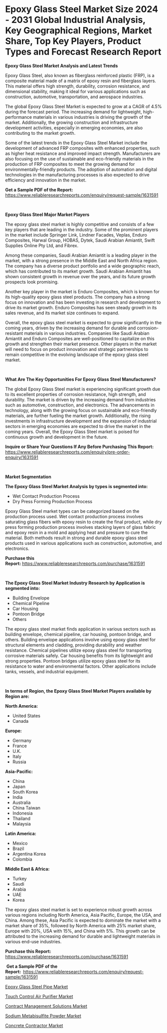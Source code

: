 <p><h1>Epoxy Glass Steel Market Size 2024 - 2031 Global Industrial Analysis, Key Geographical Regions, Market Share, Top Key Players, Product Types and Forecast Research Report</h1></p><p><strong>Epoxy Glass Steel Market Analysis and Latest Trends</strong></p>
<p><p>Epoxy Glass Steel, also known as fiberglass reinforced plastic (FRP), is a composite material made of a matrix of epoxy resin and fiberglass layers. This material offers high strength, durability, corrosion resistance, and dimensional stability, making it ideal for various applications such as construction, automotive, transportation, and aerospace industries.</p><p>The global Epoxy Glass Steel Market is expected to grow at a CAGR of 4.5% during the forecast period. The increasing demand for lightweight, high-performance materials in various industries is driving the growth of the market. Additionally, the growing construction and infrastructure development activities, especially in emerging economies, are also contributing to the market growth.</p><p>Some of the latest trends in the Epoxy Glass Steel Market include the development of advanced FRP composites with enhanced properties, such as higher heat resistance and improved impact strength. Manufacturers are also focusing on the use of sustainable and eco-friendly materials in the production of FRP composites to meet the growing demand for environmentally-friendly products. The adoption of automation and digital technologies in the manufacturing processes is also expected to drive efficiency and innovation in the market.</p></p>
<p><strong>Get a Sample PDF of the Report:&nbsp;</strong> <a href="https://www.reliableresearchreports.com/enquiry/request-sample/1631591">https://www.reliableresearchreports.com/enquiry/request-sample/1631591</a></p>
<p>&nbsp;</p>
<p><strong>Epoxy Glass Steel Major Market Players</strong></p>
<p><p>The epoxy glass steel market is highly competitive and consists of a few key players that are leading in the industry. Some of the prominent players in the market include Springer Link, Lindner Facades, Veplas, Enduro Composites, Harwal Group, HOBAS, Dytek, Saudi Arabian Amiantit, Swift Supplies Online Pty Ltd, and Fibrex.</p><p>Among these companies, Saudi Arabian Amiantit is a leading player in the market, with a strong presence in the Middle East and North Africa region. The company has a diverse product portfolio and a wide geographic reach, which has contributed to its market growth. Saudi Arabian Amiantit has shown consistent growth in revenue over the years, and its future growth prospects look promising.</p><p>Another key player in the market is Enduro Composites, which is known for its high-quality epoxy glass steel products. The company has a strong focus on innovation and has been investing in research and development to drive its market growth. Enduro Composites has seen steady growth in its sales revenue, and its market size continues to expand.</p><p>Overall, the epoxy glass steel market is expected to grow significantly in the coming years, driven by the increasing demand for durable and corrosion-resistant materials in various industries. Companies like Saudi Arabian Amiantit and Enduro Composites are well-positioned to capitalize on this growth and strengthen their market presence. Other players in the market will need to focus on product innovation and strategic partnerships to remain competitive in the evolving landscape of the epoxy glass steel market.</p></p>
<p>&nbsp;</p>
<p><strong>What Are The Key Opportunities For Epoxy Glass Steel Manufacturers?</strong></p>
<p><p>The global Epoxy Glass Steel market is experiencing significant growth due to its excellent properties of corrosion resistance, high strength, and durability. The market is driven by the increasing demand from industries such as automotive, construction, and electronics. The advancements in technology, along with the growing focus on sustainable and eco-friendly materials, are further fueling the market growth. Additionally, the rising investments in infrastructure development and the expansion of industrial sectors in emerging economies are expected to drive the market in the coming years. Overall, the Epoxy Glass Steel market is poised for continuous growth and development in the future.</p></p>
<p><strong>Inquire or Share Your Questions If Any Before Purchasing This Report:</strong> <a href="https://www.reliableresearchreports.com/enquiry/pre-order-enquiry/1631591">https://www.reliableresearchreports.com/enquiry/pre-order-enquiry/1631591</a></p>
<p>&nbsp;</p>
<p><strong>Market Segmentation</strong></p>
<p><strong>The Epoxy Glass Steel Market Analysis by types is segmented into:</strong></p>
<p><ul><li>Wet Contact Production Process</li><li>Dry Press Forming Production Process</li></ul></p>
<p><p>Epoxy Glass Steel market types can be categorized based on the production process used. Wet contact production process involves saturating glass fibers with epoxy resin to create the final product, while dry press forming production process involves stacking layers of glass fabric and epoxy resin in a mold and applying heat and pressure to cure the material. Both methods result in strong and durable epoxy glass steel products used in various applications such as construction, automotive, and electronics.</p></p>
<p><strong>Purchase this Report:&nbsp;</strong><a href="https://www.reliableresearchreports.com/purchase/1631591">https://www.reliableresearchreports.com/purchase/1631591</a></p>
<p>&nbsp;</p>
<p><strong>The Epoxy Glass Steel Market Industry Research by Application is segmented into:</strong></p>
<p><ul><li>Building Envelope</li><li>Chemical Pipeline</li><li>Car Housing</li><li>Pontoon Bridge</li><li>Others</li></ul></p>
<p><p>The epoxy glass steel market finds application in various sectors such as building envelope, chemical pipeline, car housing, pontoon bridge, and others. Building envelope applications involve using epoxy glass steel for structural elements and cladding, providing durability and weather resistance. Chemical pipelines utilize epoxy glass steel for transporting corrosive materials safely. Car housing benefits from its lightweight and strong properties. Pontoon bridges utilize epoxy glass steel for its resistance to water and environmental factors. Other applications include tanks, vessels, and industrial equipment.</p></p>
<p>&nbsp;</p>
<p><strong>In terms of Region, the Epoxy Glass Steel Market Players available by Region are:</strong></p>
<p>
    <p> <strong> North America: </strong>
        <ul>
            <li>United States</li>
            <li>Canada</li>
        </ul>
        </p> 
    <p> <strong> Europe: </strong>
        <ul>
            <li>Germany</li>
            <li>France</li>
            <li>U.K.</li>
            <li>Italy</li>
            <li>Russia</li>
        </ul>
        </p> 
    <p> <strong> Asia-Pacific: </strong>
        <ul>
            <li>China</li>
            <li>Japan</li>
            <li>South Korea</li>
            <li>India</li>
            <li>Australia</li>
            <li>China Taiwan</li>
            <li>Indonesia</li>
            <li>Thailand</li>
            <li>Malaysia</li>
        </ul>
        </p> 
    <p> <strong> Latin America: </strong>
        <ul>
            <li>Mexico</li>
            <li>Brazil</li>
            <li>Argentina Korea</li>
            <li>Colombia</li>
        </ul>
        </p> 
    <p> <strong> Middle East & Africa: </strong>
        <ul>
            <li>Turkey</li>
            <li>Saudi</li>
            <li>Arabia</li>
            <li>UAE</li>
            <li>Korea</li>
        </ul>
    </p>
    </p>
<p><p>The epoxy glass steel market is set to experience robust growth across various regions including North America, Asia Pacific, Europe, the USA, and China. Among these, Asia Pacific is expected to dominate the market with a market share of 35%, followed by North America with 25% market share, Europe with 20%, USA with 15%, and China with 5%. This growth can be attributed to the increasing demand for durable and lightweight materials in various end-use industries.</p></p>
<p><strong>Purchase this Report: </strong><a href="https://www.reliableresearchreports.com/purchase/1631591">https://www.reliableresearchreports.com/purchase/1631591</a></p>
<p>&nbsp;<strong>Get a Sample PDF of the Report:&nbsp;&nbsp;</strong><a href="https://www.reliableresearchreports.com/enquiry/request-sample/1631591">https://www.reliableresearchreports.com/enquiry/request-sample/1631591</a></p>
<p><strong></strong></p>
<p><p><a href="https://github.com/suaretopek9/Market-Research-Report-List-1/blob/main/epoxy-glass-steel-pipe-market.md">Epoxy Glass Steel Pipe Market</a></p><p><a href="https://github.com/mharielmesa/Market-Research-Report-List-2/blob/main/touch-control-air-purifier-market.md">Touch Control Air Purifier Market</a></p><p><a href="https://simplistic-meeting-7ee.notion.site/Contract-Management-Solutions-Market-A-Comprehensive-Report-of-its-Market-Share-Growth-Trends-202-9a405bd4fa1a49c3bf1aff8c25ce8978">Contract Management Solutions Market</a></p><p><a href="https://view.publitas.com/reportprime-1/sodium-metabisulfite-powder-market-offer-valuable-insights-into-market-size-market-share-market-trends-and-projections-spanning-from-2024-to-2031/">Sodium Metabisulfite Powder Market</a></p><p><a href="https://skillful-vermicelli-b89.notion.site/Concrete-Contractor-Market-A-Comprehensive-Report-of-its-Market-Share-Growth-Trends-2024-2031-10e0a87f95714176992ff33366f9d2ba">Concrete Contractor Market</a></p></p>